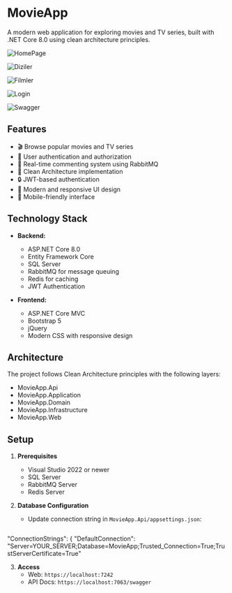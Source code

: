 # MovieApp

A modern web application for exploring movies and TV series, built with .NET Core 8.0 using clean architecture principles.

![HomePage](https://github.com/user-attachments/assets/a81beef8-19d1-4785-a061-7579d70c71b8)

![Diziler](https://github.com/user-attachments/assets/8ec583f6-d831-4baf-bb80-8bfbebf1a52a)

![Filmler](https://github.com/user-attachments/assets/c4abc1cd-1f76-4003-b170-1e49cac34988)

![Login](https://github.com/user-attachments/assets/1260385e-c0df-4ce5-ba84-8c1173d16bd8)

![Swagger](https://github.com/user-attachments/assets/2c84e97e-447c-4a0e-b400-1bf26e5bc5b9)


## Features

- 🎬 Browse popular movies and TV series
- 👥 User authentication and authorization
- 💬 Real-time commenting system using RabbitMQ
- 🎯 Clean Architecture implementation
- 🔒 JWT-based authentication
- 🎨 Modern and responsive UI design
- 📱 Mobile-friendly interface

## Technology Stack

- **Backend:**
  - ASP.NET Core 8.0
  - Entity Framework Core
  - SQL Server
  - RabbitMQ for message queuing
  - Redis for caching
  - JWT Authentication

- **Frontend:**
  - ASP.NET Core MVC
  - Bootstrap 5
  - jQuery
  - Modern CSS with responsive design

## Architecture

The project follows Clean Architecture principles with the following layers:
- MovieApp.Api
- MovieApp.Application
- MovieApp.Domain
- MovieApp.Infrastructure
- MovieApp.Web

## Setup

1. **Prerequisites**
   - Visual Studio 2022 or newer
   - SQL Server
   - RabbitMQ Server
   - Redis Server
     
2. **Database Configuration**

   - Update connection string in `MovieApp.Api/appsettings.json`:

   ```json

"ConnectionStrings": {
     "DefaultConnection": "Server=YOUR_SERVER;Database=MovieApp;Trusted_Connection=True;TrustServerCertificate=True"

3. **Access**
   - Web: `https://localhost:7242`
   - API Docs: `https://localhost:7063/swagger`
